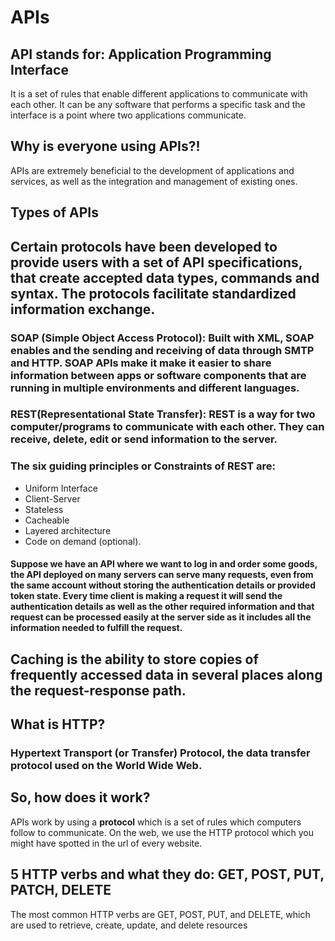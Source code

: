 # APIs

## API stands for: Application Programming Interface

It is a set of rules that enable different applications to communicate with each other. It can be any software that performs a specific task and the interface is a point where two applications communicate.

## Why is everyone using APIs?!

APIs are extremely beneficial to the development of applications and services, as well as the integration and management of existing ones.

## Types of APIs

## Certain protocols have been developed to provide users with a set of API **specifications**, that create accepted data types, commands and syntax. The protocols facilitate standardized information exchange.
### SOAP (Simple Object Access Protocol): Built with XML, SOAP enables and the sending and receiving of data through SMTP and HTTP. SOAP APIs make it make it easier to share information between apps or software components that are running in multiple environments and different languages.

### REST(Representational State Transfer): REST is a way for two computer/programs to communicate with each other. They can receive, delete, edit or send information to the server. 
### The six guiding principles or Constraints of REST are:

* Uniform Interface
* Client-Server
* Stateless
* Cacheable
* Layered architecture
* Code on demand (optional).

#### Suppose we have an API where we want to log in and order some goods, the API deployed on many servers can serve many requests, even from the same account without storing the authentication details or provided token state. Every time client is making a request it will send the authentication details as well as the other required information and that request can be processed easily at the server side as it includes all the information needed to fulfill the request.

## Caching is the ability to store copies of frequently accessed data in several places along the request-response path.

## What is **HTTP**?

### Hypertext Transport (or Transfer) Protocol, the data transfer protocol used on the World Wide Web. 


## So, how does it work? 

APIs work by using a **protocol** which is a set of rules which computers follow to communicate. On the web, we use the HTTP protocol which you might have spotted in the url of every website.

## 5 HTTP verbs and what they do: GET, POST, PUT, PATCH, DELETE

The most common HTTP verbs are GET, POST, PUT, and DELETE, which are used to retrieve, create, update, and delete resources

